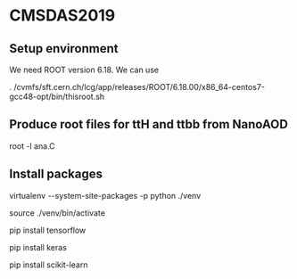# CMSDAS2019

## Setup environment 

We need ROOT version 6.18. We can use 

. /cvmfs/sft.cern.ch/lcg/app/releases/ROOT/6.18.00/x86_64-centos7-gcc48-opt/bin/thisroot.sh 

## Produce root files for ttH and ttbb from NanoAOD 

root -l ana.C

## Install packages 

virtualenv --system-site-packages -p python ./venv 

source ./venv/bin/activate

pip install tensorflow

pip install keras

pip install scikit-learn
